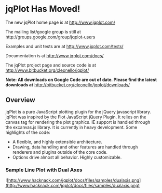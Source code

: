 # jqPlot Has Moved! #

The new jqPlot home page is at http://www.jqplot.com/

The mailing list/google group is still at http://groups.google.com/group/jqplot-users

Examples and unit tests are at http://www.jqplot.com/tests/

Documentation is at http://www.jqplot.com/docs/

The jqPlot project page and source code is at http://www.bitbucket.org/cleonello/jqplot/

**Note:  All downloads on Google Code are out of date.  Please find the latest downloads at** http://bitbucket.org/cleonello/jqplot/downloads/

## Overview ##

jqPlot is a pure JavaScript plotting plugin for the jQuery javascript library.  jqPlot was inspired by the Flot JavaScript jQuery Plugin. It relies on the canvas tag for rendering the plot graphics.  IE support is handled through the excanvas.js library.  It is currently in heavy development.  Some highlights of the code:

  * A flexible, and highly extensible architecture.
  * Drawing, data handling and other features are handled through renderers and plugins outside of the core code.
  * Options drive almost all behavior.  Highly customizable.

### Sample Line Plot with Dual Axes ###
![http://www.hacknack.com/jqplot/docs/files/samples/dualaxis.png](http://www.hacknack.com/jqplot/docs/files/samples/dualaxis.png)